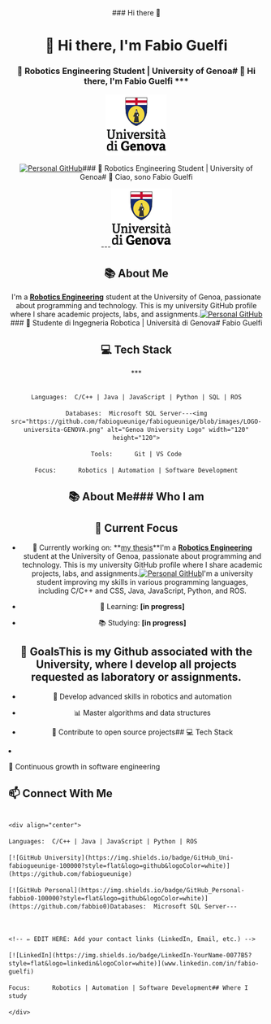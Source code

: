 <div align="center"><div align="center"><div align="center">### Hi there 👋

  

# 👋 Hi there, I'm Fabio Guelfi  



### 🤖 Robotics Engineering Student | University of Genoa# 👋 Hi there, I'm Fabio Guelfi  ***



<img src="https://github.com/fabiogueunige/fabiogueunige/blob/images/LOGO-universita-GENOVA.png" alt="Genoa University Logo" width="120" height="120">



[![Personal GitHub](https://img.shields.io/badge/Personal-@fabbio0-181717?style=for-the-badge&logo=github)](https://github.com/fabbio0)### 🤖 Robotics Engineering Student | University of Genoa# 👋 Ciao, sono Fabio Guelfi



</div>



---<img src="https://github.com/fabiogueunige/fabiogueunige/blob/images/LOGO-universita-GENOVA.png" alt="Genoa University Logo" width="120" height="120">



## 📚 About Me



I'm a **[Robotics Engineering](https://corsi.unige.it/corsi/10635)** student at the University of Genoa, passionate about programming and technology. This is my university GitHub profile where I share academic projects, labs, and assignments.[![Personal GitHub](https://img.shields.io/badge/Personal-@fabbio0-181717?style=for-the-badge&logo=github)](https://github.com/fabbio0)### 🤖 Studente di Ingegneria Robotica | Università di Genova# Fabio Guelfi





## 💻 Tech Stack</div>***



```text

Languages:  C/C++ | Java | JavaScript | Python | SQL | ROS

Databases:  Microsoft SQL Server---<img src="https://github.com/fabiogueunige/fabiogueunige/blob/images/LOGO-universita-GENOVA.png" alt="Genoa University Logo" width="120" height="120">

Tools:      Git | VS Code

Focus:      Robotics | Automation | Software Development

```

## 📚 About Me### Who I am

## 🚀 Current Focus



<!-- ✏️ EDIT HERE: Add what you're currently working on -->

- 🔭 Currently working on: **[my thesis](https://github.com/fabiogueunige/TerrainFollowingThesis.git)**I'm a **[Robotics Engineering](https://corsi.unige.it/corsi/10635)** student at the University of Genoa, passionate about programming and technology. This is my university GitHub profile where I share academic projects, labs, and assignments.[![Personal GitHub](https://img.shields.io/badge/Personal-@fabbio0-181717?style=for-the-badge&logo=github)](https://github.com/fabbio0)I'm a university student improving my skills in various programming languages, including C/C++ and CSS, Java, JavaScript, Python, and ROS. 

- 🌱 Learning: **[in progress]**

- 📚 Studying: **[in progress]**



## 🎯 GoalsThis is my Github associated with the University, where I develop all projects requested as laboratory or assignments.



- 🔧 Develop advanced skills in robotics and automation

- 📊 Master algorithms and data structures

- 🤝 Contribute to open source projects## 💻 Tech Stack</div>

- 🌱 Continuous growth in software engineering



## 📫 Connect With Me

```text

<div align="center">

Languages:  C/C++ | Java | JavaScript | Python | ROS

[![GitHub University](https://img.shields.io/badge/GitHub_Uni-fabiogueunige-100000?style=flat&logo=github&logoColor=white)](https://github.com/fabiogueunige)

[![GitHub Personal](https://img.shields.io/badge/GitHub_Personal-fabbio0-100000?style=flat&logo=github&logoColor=white)](https://github.com/fabbio0)Databases:  Microsoft SQL Server---



<!-- ✏️ EDIT HERE: Add your contact links (LinkedIn, Email, etc.) -->

[![LinkedIn](https://img.shields.io/badge/LinkedIn-YourName-0077B5?style=flat&logo=linkedin&logoColor=white)](www.linkedin.com/in/fabio-guelfi)

Focus:      Robotics | Automation | Software Development## Where I study

</div>

```
